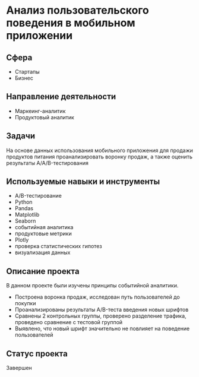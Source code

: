 # Анализ пользовательского поведения в мобильном приложении

## Сфера
* Стартапы
* Бизнес

## Направление деятельности
* Маркеинг-аналитик
* Продуктовый аналитик

## Задачи
На основе данных использования мобильного приложения для продажи продуктов питания проанализировать воронку продаж, а также оценить результаты A/A/B-тестирования 

## Используемые навыки и инструменты
* A/B-тестирование
* Python
* Pandas
* Matplotlib
* Seaborn
* событийная аналитика
* продуктовые метрики
* Plotly
* проверка статистических гипотез
* визуализация данных

## Описание проекта
В данном проекте были изучены принципы событийной аналитики. 
* Построена воронка продаж, исследован путь пользователей до покупки
* Проанализированы результаты A/B-теста введения новых шрифтов
* Сравнены 2 контрольных группы, проверено разделение трафика, проведено сравнение с тестовой группой
* Выявлено, что новый шрифт значительно не повлияет на поведение пользователей

## Статус проекта
Завершен
